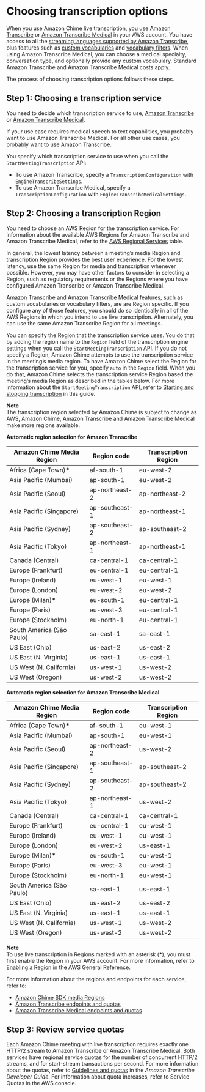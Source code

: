 # Choosing transcription options<a name="transcription-options"></a>

When you use Amazon Chime live transcription, you use [Amazon Transcribe](https://aws.amazon.com/transcribe/) or [Amazon Transcribe Medical](https://aws.amazon.com/transcribe/medical/) in your AWS account\. You have access to all the [streaming languages supported by Amazon Transcribe](https://docs.aws.amazon.com/transcribe/latest/dg/what-is-transcribe.html), plus features such as [custom vocabularies](https://docs.aws.amazon.com/transcribe/latest/dg/how-vocabulary.html) and [vocabulary filters](https://docs.aws.amazon.com/transcribe/latest/dg/filter-unwanted-words.html)\. When using Amazon Transcribe Medical, you can choose a medical specialty, conversation type, and optionally provide any custom vocabulary\. Standard Amazon Transcribe and Amazon Transcribe Medical costs apply\.

The process of choosing transcription options follows these steps\. 

## Step 1: Choosing a transcription service<a name="choose-service"></a>

You need to decide which transcription service to use, [Amazon Transcribe](https://aws.amazon.com/transcribe/) or [Amazon Transcribe Medical](https://aws.amazon.com/transcribe/medical/)\. 

If your use case requires medical speech to text capabilities, you probably want to use Amazon Transcribe Medical\. For all other use cases, you probably want to use Amazon Transcribe\.

You specify which transcription service to use when you call the `StartMeetingTranscription` API:
+ To use Amazon Transcribe, specify a `TranscriptionConfiguration` with `EngineTranscribeSettings`\. 
+ To use Amazon Transcribe Medical, specify a `TranscriptionConfiguration` with `EngineTranscribeMedicalSettings`\.

## Step 2: Choosing a transcription Region<a name="choose-region"></a>

You need to choose an AWS Region for the transcription service\. For information about the available AWS Regions for Amazon Transcribe and Amazon Transcribe Medical, refer to the [AWS Regional Services](https://aws.amazon.com/about-aws/global-infrastructure/regional-product-services/) table\.

 In general, the lowest latency between a meeting’s media Region and transcription Region provides the best user experience\. For the lowest latency, use the same Region for media and transcription whenever possible\. However, you may have other factors to consider in selecting a Region, such as regulatory requirements or the Regions where you have configured Amazon Transcribe or Amazon Transcribe Medical\.

Amazon Transcribe and Amazon Transcribe Medical features, such as custom vocabularies or vocabulary filters, are are Region specific\. If you configure any of those features, you should do so identically in all of the AWS Regions in which you intend to use live transcription\. Alternately, you can use the same Amazon Transcribe Region for all meetings\.

You can specify the Region that the transcription service uses\. You do that by adding the region name to the `Region` field of the transcription engine settings when you call the `StartMeetingTranscription` API\. If you do not specify a Region, Amazon Chime attempts to use the transcription service in the meeting’s media region\. To have Amazon Chime select the Region for the transcription service for you, specify `auto` in the `Region` field\. When you do that, Amazon Chime selects the transcription service Region based the meeting’s media Region as described in the tables below\. For more information about the `StartMeetingTranscription` API, refer to [Starting and stopping transcription](initiate-transcription.md) in this guide\.

**Note**  
The transcription region selected by Amazon Chime is subject to change as AWS, Amazon Chime, Amazon Transcribe and Amazon Transcribe Medical make more regions available\.

**Automatic region selection for Amazon Transcribe**  



|  Amazon Chime Media Region  |  Region code  |  Transcription Region  | 
| --- | --- | --- | 
|  Africa \(Cape Town\)**\***  |  af\-south\-1  | eu\-west\-2  | 
|  Asia Pacific \(Mumbai\)  |  ap\-south\-1  | eu\-west\-2 | 
|  Asia Pacific \(Seoul\)  |  ap\-northeast\-2  | ap\-northeast\-2 | 
|  Asia Pacific \(Singapore\)  |  ap\-southeast\-1  | ap\-northeast\-1 | 
|  Asia Pacific \(Sydney\)  |  ap\-southeast\-2  | ap\-southeast\-2 | 
|  Asia Pacific \(Tokyo\)  |  ap\-northeast\-1  | ap\-northeast\-1 | 
|  Canada \(Central\)  |  ca\-central\-1  | ca\-central\-1 | 
|  Europe \(Frankfurt\)   |  eu\-central\-1  | eu\-central\-1  | 
|  Europe \(Ireland\)  |  eu\-west\-1  | eu\-west\-1 | 
|  Europe \(London\)  |  eu\-west\-2  | eu\-west\-2  | 
|  Europe \(Milan\)**\***  |  eu\-south\-1  | eu\-central\-1  | 
|  Europe \(Paris\)  |  eu\-west\-3  | eu\-central\-1  | 
|  Europe \(Stockholm\)  |  eu\-north\-1  | eu\-central\-1  | 
|  South America \(São Paulo\)  |  sa\-east\-1  | sa\-east\-1 | 
|  US East \(Ohio\)  |  us\-east\-2  | us\-east\-2  | 
|  US East \(N\. Virginia\)  |  us\-east\-1  | us\-east\-1  | 
|  US West \(N\. California\)  |  us\-west\-1  | us\-west\-2 | 
|  US West \(Oregon\)  |  us\-west\-2  | us\-west\-2  | 

**Automatic region selection for Amazon Transcribe Medical**  



|  Amazon Chime Media Region  |  Region code  |  Transcription Region  | 
| --- | --- | --- | 
|  Africa \(Cape Town\)**\***  |  af\-south\-1  |  eu\-west\-1  | 
|  Asia Pacific \(Mumbai\)  |  ap\-south\-1  | eu\-west\-1  | 
|  Asia Pacific \(Seoul\)  |  ap\-northeast\-2  | us\-west\-2 | 
|  Asia Pacific \(Singapore\)  |  ap\-southeast\-1  | ap\-southeast\-2 | 
|  Asia Pacific \(Sydney\)  |  ap\-southeast\-2  | ap\-southeast\-2 | 
|  Asia Pacific \(Tokyo\)  |  ap\-northeast\-1  | us\-west\-2 | 
|  Canada \(Central\)  |  ca\-central\-1  | ca\-central\-1 | 
|  Europe \(Frankfurt\)   |  eu\-central\-1  | eu\-west\-1 | 
|  Europe \(Ireland\)  |  eu\-west\-1  | eu\-west\-1 | 
|  Europe \(London\)  |  eu\-west\-2  | us\-east\-1 | 
|  Europe \(Milan\)**\***  |  eu\-south\-1  | eu\-west\-1 | 
|  Europe \(Paris\)  |  eu\-west\-3  | eu\-west\-1 | 
|  Europe \(Stockholm\)  |  eu\-north\-1  | eu\-west\-1 | 
|  South America \(São Paulo\)  |  sa\-east\-1  | us\-east\-1 | 
|  US East \(Ohio\)  |  us\-east\-2  | us\-east\-2 | 
|  US East \(N\. Virginia\)  |  us\-east\-1  | us\-east\-1 | 
|  US West \(N\. California\)  |  us\-west\-1  | us\-west\-2 | 
|  US West \(Oregon\)  |  us\-west\-2  | us\-west\-2 | 

**Note**  
To use live transcription in Regions marked with an asterisk \(**\***\), you must first enable the Region in your AWS account\. For more information, refer to [Enabling a Region](https://docs.aws.amazon.com/general/latest/gr/rande-manage.html) in the AWS General Reference\.

For more information about the regions and endpoints for each service, refer to:
+ [Amazon Chime SDK media Regions](https://docs.aws.amazon.com/chime/latest/dg/chime-sdk-meetings-regions.html)
+ [Amazon Transcribe endpoints and quotas](https://docs.aws.amazon.com/general/latest/gr/transcribe.html#transcribe_region)
+ [Amazon Transcribe Medical endpoints and quotas](https://docs.aws.amazon.com/general/latest/gr/transcribe-medical.html)

## Step 3: Review service quotas<a name="transcribe-quotas"></a>

Each Amazon Chime meeting with live transcription requires exactly one HTTP/2 stream to Amazon Transcribe or Amazon Transcribe Medical\. Both services have regional service quotas for the number of concurrent HTTP/2 streams, and for start\-stream transactions per second\. For more information about the quotas, refer to [Guidelines and quotas](https://docs.aws.amazon.com/transcribe/latest/dg/limits-guidelines.html) in the *Amazon Transcribe Developer Guide*\. For information about quota increases, refer to Service Quotas in the AWS console\.